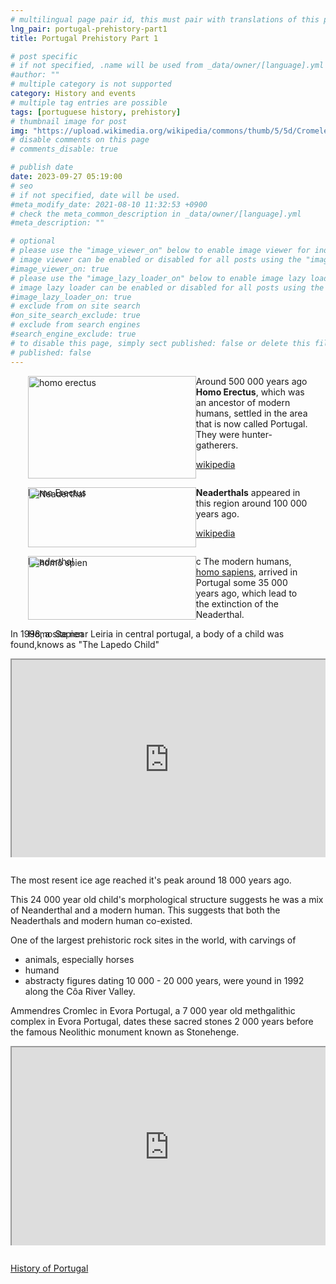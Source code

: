 ```yaml
---
# multilingual page pair id, this must pair with translations of this page. (This name must be unique)
lng_pair: portugal-prehistory-part1
title: Portugal Prehistory Part 1

# post specific
# if not specified, .name will be used from _data/owner/[language].yml
#author: ""
# multiple category is not supported
category: History and events
# multiple tag entries are possible
tags: [portuguese history, prehistory]
# thumbnail image for post
img: "https://upload.wikimedia.org/wikipedia/commons/thumb/5/5d/Cromeleque_dos_Almendres1340.JPG/1280px-Cromeleque_dos_Almendres1340.JPG"
# disable comments on this page
# comments_disable: true

# publish date
date: 2023-09-27 05:19:00
# seo
# if not specified, date will be used.
#meta_modify_date: 2021-08-10 11:32:53 +0900
# check the meta_common_description in _data/owner/[language].yml
#meta_description: ""

# optional
# please use the "image_viewer_on" below to enable image viewer for individual pages or posts (_posts/ or [language]/_posts folders).
# image viewer can be enabled or disabled for all posts using the "image_viewer_posts: true" setting in _data/conf/main.yml.
#image_viewer_on: true
# please use the "image_lazy_loader_on" below to enable image lazy loader for individual pages or posts (_posts/ or [language]/_posts folders).
# image lazy loader can be enabled or disabled for all posts using the "image_lazy_loader_posts: true" setting in _data/conf/main.yml.
#image_lazy_loader_on: true
# exclude from on site search
#on_site_search_exclude: true
# exclude from search engines
#search_engine_exclude: true
# to disable this page, simply sect published: false or delete this file
# published: false
---
```


<div style="display:flex;margin:1em 2em;justify-content:space-between;">
  <div style="width:60%">
     <img src="https://upload.wikimedia.org/wikipedia/commons/thumb/c/c4/Homo_erectus_reconstruction%2C_Natural_History_Museum%2C_London.jpg/1280px-Homo_erectus_reconstruction%2C_Natural_History_Museum%2C_London.jpg" alt="homo erectus" style="width:100%">
     <p>Homo Erectus</p>
  </div>
  <div style="width:40%">
     Around 500 000 years ago <strong>Homo Erectus</strong>, which was an ancestor of modern humans, settled in the area that is now called Portugal.
     They were hunter-gatherers.
     <p><a href="https://en.wikipedia.org/wiki/Homo_erectus">wikipedia</a></p> 
         
  </div>
</div>

<div style="display:flex;margin:1em 2em;justify-content:space-between;">
  <div style="width:60%">
    <img src="https://upload.wikimedia.org/wikipedia/commons/thumb/0/07/Neanderthal_man_reconstruction%2C_Natural_History_Museum%2C_London.jpg/800px-Neanderthal_man_reconstruction%2C_Natural_History_Museum%2C_London.jpg" alt="Neaderthal" style="width:100%">
    <p>Neaderthal</p>
  </div>
  <div style="width:40%">
    <strong>Neaderthals</strong> appeared in this region around 100 000 years ago.  
    <p><a href="https://en.wikipedia.org/wiki/Neanderthal">wikipedia</a></p>
  </div>
</div>

<div style="display:flex;margin:1em 2em;justify-content:space-between;">
  <div style="width:60%">
    <img src="https://static.mundoeducacao.uol.com.br/mundoeducacao/2023/01/representacao-do-rosto-de-um-homem-da-especie-homo-sapiens.jpg" alt="homo spien" style="width:100%">
    <p>Homo Sapien</p>
  </div>
  <div style="width:40%">c
      The modern humans, <a href="https://en.wikipedia.org/wiki/Human">homo sapiens</a>, arrived in Portugal some 35 000 years ago, which lead to the extinction of the Neaderthal.
  </div>
</div>

<p>In 1998, a site near Leiria in central portugal, a body of a child was found,knows as "The Lapedo Child"</p>

<div style="position:relative;padding-bottom:56.25%;padding-top:35px;height:0;margin-bottom:2em;overflow:hidden">
    <iframe style="position:absolute;top:0;left:0;width:100%;height:100%"  src="https://www.youtube.com/embed/CLMG5yQsoCU?si=4faZwytjI0DzorbD" title="YouTube video player"  allowfullscreen>
    </iframe>
</div>

The most resent ice age reached it's peak around 18 000 years ago.

This 24 000 year old child's morphological structure suggests he was a mix of Neanderthal and a modern human.
This suggests that both the Neaderthals and modern human co-existed.

One of the largest prehistoric rock sites in the world, with carvings of

- animals, especially horses
- humand
- abstracty figures
  dating 10 000 - 20 000 years, were yound in 1992 along the Côa River Valley.

Ammendres Cromlec in Evora Portugal, a 7 000 year old methgalithic complex in Evora Portugal, dates these sacred stones 2 000 years before the famous Neolithic monument known as Stonehenge.

<div style="position:relative;padding-bottom:56.25%;padding-top:35px;height:0;margin-bottom:2em;overflow:hidden">
    <iframe style="position:absolute;top:0;left:0;width:100%;height:100%"  src="https://www.youtube.com/embed/ajq3UaQ2gTw?si=yppqBBoJymzhqhVv" title="YouTube video player"  allowfullscreen>
    </iframe>
</div>

[History of Portugal](https://www.amazon.com/History-Portugal-Captivating-Portuguese-Countries/dp/1637165579)
